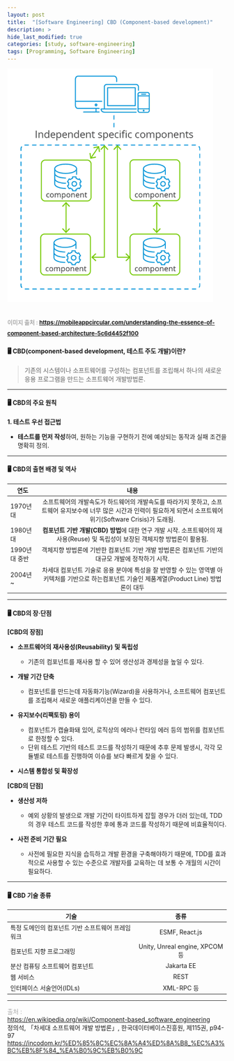 ```yaml
---
layout: post
title:  "[Software Engineering] CBD (Component-based development)"
description: >
hide_last_modified: true
categories: [study, software-engineering]
tags: [Programming, Software Engineering]
---
```


![](../../../assets/img/blog/software_engineering/cbd_process.png)


<span style="color:darkgray; font-size:13px;">이미지 출처 : https://mobileappcircular.com/understanding-the-essence-of-component-based-architecture-5c6d4452f100 </span>
----

#### 🖥️ CBD(component-based development, 테스트 주도 개발)이란?

> 기존의 시스템이나 소프트웨어를 구성하는 컴포넌트를 조립해서 하나의 새로운 응용 프로그램을 만드는 소프트웨어 개발방법론.

----

#### 🖥️ CBD의 주요 원칙

**1. 테스트 우선 접근법**
  - **테스트를 먼저 작성**하여, 원하는 기능을 구현하기 전에 예상되는 동작과 실패 조건을 명확히 정의.
  

----

#### 🖥️ CBD의 출현 배경 및 역사

| 연도       | 내용                           |
|------------|:-----------------------------:|
| 1970년대 |  소프트웨어의 개발속도가 하드웨어의 개발속도를 따라가지 못하고, 소프트웨어 유지보수에 너무 많은 시간과 인력이 필요하게 되면서 소프트웨어위기(Software Crisis)가 도래됨. |
| 1980년대 | **컴포넌트 기반 개발(CBD) 방법**에 대한 연구 개발 시작. 소프트웨어의 재사용(Reuse) 및 독립성이 보장된 객체지향 방법론이 활용됨. |
| 1990년대 중반 | 객체지향 방법론에 기반한 컴포넌트 기반 개발 방법론은 컴포넌트 기반의 대규모 개발에 정착하기 시작. |
| 2004년 ~ | 차세대 컴포넌트 기술로 응용 분야에 특성을 잘 반영할 수 있는 영역별 아키텍처를 기반으로 하는컴포넌트 기술인 제품계열(Product Line) 방법론이 대두 |

----

#### 🖥️ CBD의 장·단점

**[CBD의 장점]**
- **소프트웨어의 재사용성(Reusability) 및 독립성**
  - 기존의 컴포넌트를 재사용 할 수 있어 생산성과 경제성을 높일 수 있다. 

- **개발 기간 단축**
  - 컴포넌트를 만드는데 자동화기능(Wizard)을 사용하거나, 소프트웨어 컴포넌트를 조립해서 새로운 애플리케이션을 만들 수 있다. 

- **유지보수(리팩토링) 용이**
  - 컴포넌트가 캡슐화돼 있어, 로직상의 에러나 런타임 에러 등의 범위를 컴포넌트로 한정할 수 있다.
  - 단위 테스트 기반의 테스트 코드를 작성하기 때문에 추후 문제 발생시, 각각 모듈별로 테스트를 진행하여 이슈를 보다 빠르게 찾을 수 있다.
  
- **시스템 통합성 및 확장성**


**[CBD의 단점]**

- **생산성 저하**
  - 예외 상황의 발생으로 개발 기간이 타이트하게 잡힐 경우가 더러 있는데, TDD의 경우 테스트 코드를 작성한 후에 통과 코드를 작성하기 때문에 비효율적이다.

- **사전 준비 기간 필요**
  - 사전에 필요한 지식을 습득하고 개발 환경을 구축해야하기 때문에, TDD를 효과적으로 사용할 수 있는 수준으로 개발자를 교육하는 데 보통 수 개월의 시간이 필요하다.


----

#### 🖥️ CBD 기술 종류

| 기술       | 종류                           |
|------------|:-----------------------------:|
| 특정 도메인의 컴포넌트 기반 소프트웨어 프레임워크 | ESMF, React.js |
| 컴포넌트 지향 프로그래밍 | Unity, Unreal engine, XPCOM 등 |
| 분산 컴퓨팅 소프트웨어 컴포넌트 | Jakarta EE |
| 웹 서비스 | REST |
| 인터페이스 서술언어(IDLs) | XML-RPC 등 |


-----
<span style="color:darkgray">출처 : </span> <br>
https://en.wikipedia.org/wiki/Component-based_software_engineering <br>
정의석, 「차세대 소프트웨어 개발 방법론」, 한국데이터베이스진흥원, 제115권, p94-97 <br>
https://incodom.kr/%ED%85%8C%EC%8A%A4%ED%8A%B8_%EC%A3%BC%EB%8F%84_%EA%B0%9C%EB%B0%9C <br>
